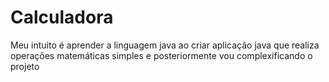 # Calculadora
Meu intuito é aprender a linguagem java ao criar aplicação java que realiza operações matemáticas simples e posteriormente vou complexificando o projeto
